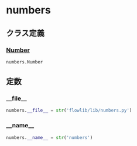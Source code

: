 # numbers
## クラス定義
### [Number](../../class/numbers.Number/)
```python
numbers.Number
```
## 定数
### \_\_file\_\_
```python
numbers.__file__ = str('flowlib/lib/numbers.py')
```
### \_\_name\_\_
```python
numbers.__name__ = str('numbers')
```
